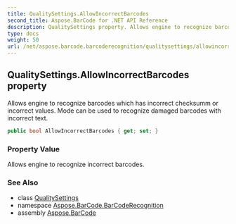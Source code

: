 ```yaml
---
title: QualitySettings.AllowIncorrectBarcodes
second_title: Aspose.BarCode for .NET API Reference
description: QualitySettings property. Allows engine to recognize barcodes which has incorrect checksumm or incorrect values. Mode can be used to recognize damaged barcodes with incorrect text
type: docs
weight: 50
url: /net/aspose.barcode.barcoderecognition/qualitysettings/allowincorrectbarcodes/
---
```

## QualitySettings.AllowIncorrectBarcodes property

Allows engine to recognize barcodes which has incorrect checksumm or incorrect values. Mode can be used to recognize damaged barcodes with incorrect text.

```csharp
public bool AllowIncorrectBarcodes { get; set; }
```

### Property Value

Allows engine to recognize incorrect barcodes.

### See Also

* class [QualitySettings](../)
* namespace [Aspose.BarCode.BarCodeRecognition](../../qualitysettings/)
* assembly [Aspose.BarCode](../../../)


